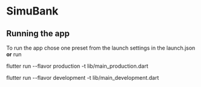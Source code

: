 # SimuBank

## Running the app
To run the app chose one preset from the launch settings in the launch.json <strong>or</strong> run


flutter run --flavor production -t lib/main_production.dart

flutter run --flavor development -t lib/main_development.dart
